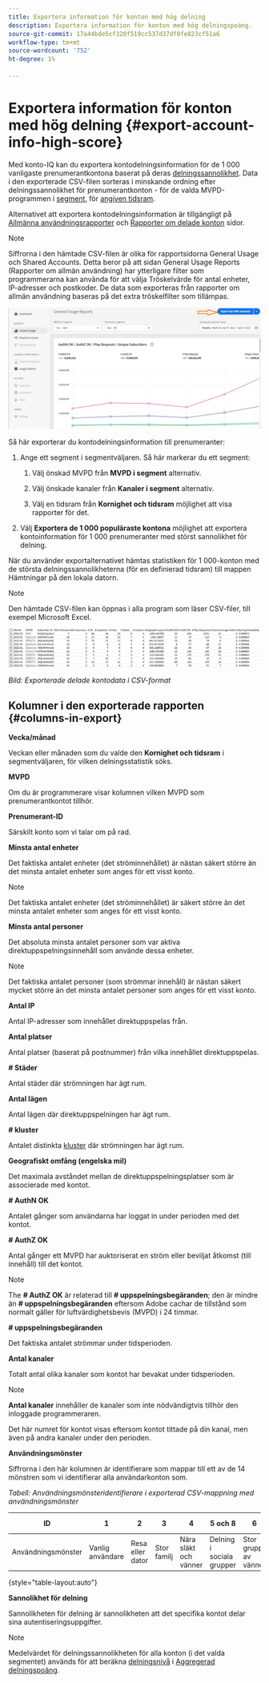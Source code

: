 ```yaml
---
title: Exportera information för konton med hög delning
description: Exportera information för konton med hög delningspoäng.
source-git-commit: 17a44bde5cf320f519cc537d37df0fe823cf51a6
workflow-type: tm+mt
source-wordcount: '752'
ht-degree: 1%

---
```



# Exportera information för konton med hög delning {#export-account-info-high-score}

Med konto-IQ kan du exportera kontodelningsinformation för de 1 000 vanligaste prenumerantkontona baserat på deras [delningssannolikhet](/help/AccountIQ/product-concepts.md#account-sharing-probability-def). Data i den exporterade CSV-filen sorteras i minskande ordning efter delningssannolikhet för prenumerantkonton - för de valda MVPD-programmen i [segment](/help/AccountIQ/product-concepts.md#segment-def), för [angiven tidsram](/help/AccountIQ/product-concepts.md#time-frame-def).

Alternativet att exportera kontodelningsinformation är tillgängligt på [Allmänna användningsrapporter](/help/AccountIQ/general-usage-reports.md) och [Rapporter om delade konton](/help/AccountIQ/shared-acc-reports.md) sidor.

>[!NOTE]
>
>Siffrorna i den hämtade CSV-filen är olika för rapportsidorna General Usage och Shared Accounts. Detta beror på att sidan General Usage Reports (Rapporter om allmän användning) har ytterligare filter som programmerarna kan använda för att välja Tröskelvärde för antal enheter, IP-adresser och postkoder. De data som exporteras från rapporter om allmän användning baseras på det extra tröskelfilter som tillämpas.

![Alternativet Exportera i allmän användning](assets/export.png)

Så här exporterar du kontodelningsinformation till prenumeranter:

1. Ange ett segment i segmentväljaren. Så här markerar du ett segment:

   1. Välj önskad MVPD från **MVPD i segment** alternativ.

   1. Välj önskade kanaler från **Kanaler i segment** alternativ.

   1. Välj en tidsram från **Kornighet och tidsram** möjlighet att visa rapporter för det.

1. Välj **Exportera de 1 000 populäraste kontona** möjlighet att exportera kontoinformation för 1 000 prenumeranter med störst sannolikhet för delning.

När du använder exportalternativet hämtas statistiken för 1 000-konton med de största delningssannolikheterna (för en definierad tidsram) till mappen Hämtningar på den lokala datorn.

>[!NOTE]
>
>Den hämtade CSV-filen kan öppnas i alla program som läser CSV-filer, till exempel Microsoft Excel.

![exporterade data i CSV-format](assets/exported-csv.png)

*Bild: Exporterade delade kontodata i CSV-format*

## Kolumner i den exporterade rapporten {#columns-in-export}

**Vecka/månad**

Veckan eller månaden som du valde den **Kornighet och tidsram** i segmentväljaren, för vilken delningsstatistik söks.

**MVPD**

Om du är programmerare visar kolumnen vilken MVPD som prenumerantkontot tillhör.

**Prenumerant-ID**

Särskilt konto som vi talar om på rad.

**Minsta antal enheter**

Det faktiska antalet enheter (det ströminnehållet) är nästan säkert större än det minsta antalet enheter som anges för ett visst konto.

>[!NOTE]
>
>Det faktiska antalet enheter (det ströminnehållet) är säkert större än det minsta antalet enheter som anges för ett visst konto.

**Minsta antal personer**

Det absoluta minsta antalet personer som var aktiva direktuppspelningsinnehåll som använde dessa enheter.

>[!NOTE]
>
>Det faktiska antalet personer (som strömmar innehåll) är nästan säkert mycket större än det minsta antalet personer som anges för ett visst konto.

**Antal IP**

Antal IP-adresser som innehållet direktuppspelas från.

**Antal platser**

Antal platser (baserat på postnummer) från vilka innehållet direktuppspelas.

**# Städer**

Antal städer där strömningen har ägt rum.

**Antal lägen**

Antal lägen där direktuppspelningen har ägt rum.

**# kluster**

Antalet distinkta [kluster](/help/AccountIQ/product-concepts.md#cluster-def) där strömningen har ägt rum.

**Geografiskt omfång (engelska mil)**

Det maximala avståndet mellan de direktuppspelningsplatser som är associerade med kontot.

**# AuthN OK**

Antalet gånger som användarna har loggat in under perioden med det kontot.

**# AuthZ OK**

Antal gånger ett MVPD har auktoriserat en ström eller beviljat åtkomst (till innehåll) till det kontot.

>[!NOTE]
>
>The **# AuthZ OK** är relaterad till **# uppspelningsbegäranden**; den är mindre än **# uppspelningsbegäranden** eftersom Adobe cachar de tillstånd som normalt gäller för luftvärdighetsbevis (MVPD) i 24 timmar.

**# uppspelningsbegäranden**

Det faktiska antalet strömmar under tidsperioden.

**Antal kanaler**

Totalt antal olika kanaler som kontot har bevakat under tidsperioden.

>[!NOTE]
>
>**Antal kanaler** innehåller de kanaler som inte nödvändigtvis tillhör den inloggade programmeraren.
>
>Det här numret för kontot visas eftersom kontot tittade på din kanal, men även på andra kanaler under den perioden.

**Användningsmönster**

Siffrorna i den här kolumnen är identifierare som mappar till ett av de 14 mönstren som vi identifierar alla användarkonton som.

*Tabell: Användningsmönsteridentifierare i exporterad CSV-mappning med användningsmönster*

| ID | 1 | 2 | 3 | 4 | 5 och 8 | 6 | 7 | 9 | 10 och 11 | 12 | 13 | 14 |
|---|---|---|---|---|---|---|---|---|---|---|---|---|
| Användningsmönster | Vanlig användare | Resa eller dator | Stor familj | Nära släkt och vänner | Delning i sociala grupper | Stor grupp av vänner | Samtidig strömning | Community-delning | Osäkert beteende | Liten familj | Andra hemmet | Onormal användning |

{style=&quot;table-layout:auto&quot;}

**Sannolikhet för delning**

Sannolikheten för delning är sannolikheten att det specifika kontot delar sina autentiseringsuppgifter.

>[!NOTE]
>
> Medelvärdet för delningssannolikheten för alla konton (i det valda segmentet) används för att beräkna [delningsnivå](/help/AccountIQ/dashboard.md#sharing-level) i [Aggregerad delningspoäng](/help/AccountIQ/dashboard.md#aggregated-sharing).
